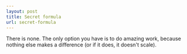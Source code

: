 ```yaml
---
layout: post
title: Secret formula
url: secret-formula
---
```


There is none. The only option you have is to do amazing work, because nothing else makes a difference (or if it does, it doesn't scale).

